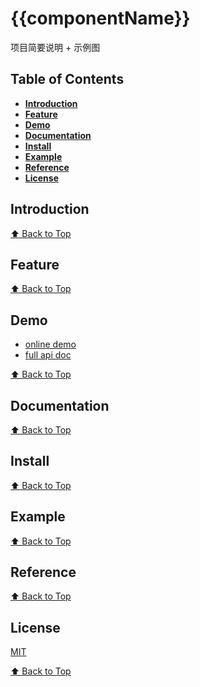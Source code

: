 # {{componentName}}

项目简要说明 + 示例图

## Table of Contents

- **[Introduction](#introduction)**
- **[Feature](#feature)**
- **[Demo](#demo)**
- **[Documentation](#documentation)**
- **[Install](#install)**
- **[Example](#example)**
- **[Reference](#reference)**
- **[License](#license)**

## Introduction

[⬆ Back to Top](#table-of-contents)

## Feature

[⬆ Back to Top](#table-of-contents)

## Demo

* [online demo](https://femessage.github.io/{{componentName}}/storybook/)
* [full api doc](https://femessage.github.io/{{componentName}}/)

[⬆ Back to Top](#table-of-contents)

## Documentation

[⬆ Back to Top](#table-of-contents)

## Install

[⬆ Back to Top](#table-of-contents)

## Example

[⬆ Back to Top](#table-of-contents)

## Reference

[⬆ Back to Top](#table-of-contents)

## License

[MIT](./LICENSE)

[⬆ Back to Top](#table-of-contents)
